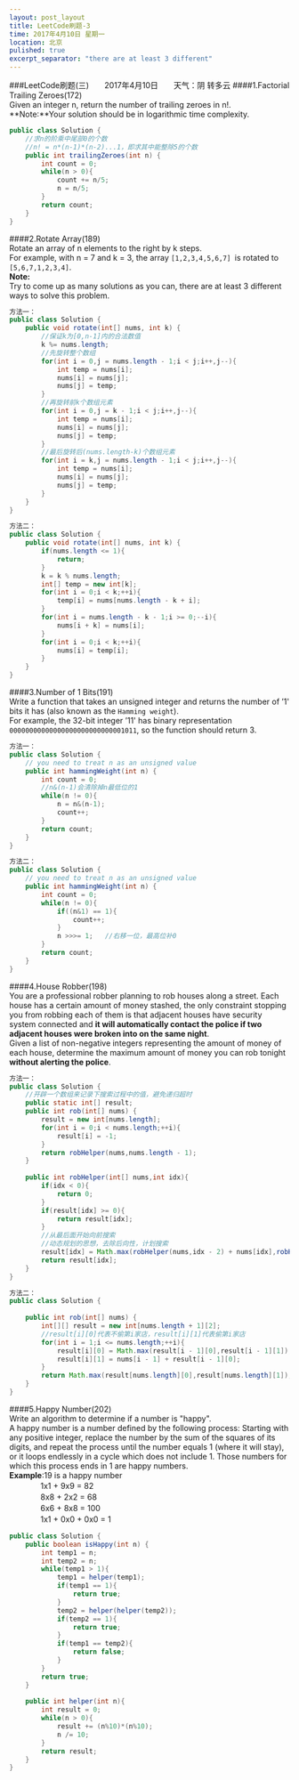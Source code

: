 ```yaml
---
layout: post_layout
title: LeetCode刷题-3
time: 2017年4月10日 星期一
location: 北京
pulished: true
excerpt_separator: "there are at least 3 different"
---
```

###LeetCode刷题(三)　　2017年4月10日　　天气：阴 转多云 
####1.Factorial Trailing Zeroes(172)  
Given an integer n, return the number of trailing zeroes in n!.  
**Note:**Your solution should be in logarithmic time complexity.  
```Java
public class Solution {
    //求n的阶乘中尾部0的个数
    //n! = n*(n-1)*(n-2)...1，即求其中能整除5的个数
    public int trailingZeroes(int n) {
        int count = 0;
        while(n > 0){
            count += n/5;
            n = n/5;
        }
        return count;
    }
}
```  
####2.Rotate Array(189)  
Rotate an array of n elements to the right by k steps.  
For example, with n = 7 and k = 3, the array ``[1,2,3,4,5,6,7] ``is rotated to ``[5,6,7,1,2,3,4]``.  
**Note:**  
Try to come up as many solutions as you can, there are at least 3 different ways to solve this problem.  
```Java
方法一：
public class Solution {
    public void rotate(int[] nums, int k) {
        //保证k为[0,n-1]内的合法数值
        k %= nums.length;
        //先旋转整个数组
        for(int i = 0,j = nums.length - 1;i < j;i++,j--){
            int temp = nums[i];
            nums[i] = nums[j];
            nums[j] = temp;
        }
        //再旋转前k个数组元素
        for(int i = 0,j = k - 1;i < j;i++,j--){
            int temp = nums[i];
            nums[i] = nums[j];
            nums[j] = temp;
        }
        //最后旋转后(nums.length-k)个数组元素
        for(int i = k,j = nums.length - 1;i < j;i++,j--){
            int temp = nums[i];
            nums[i] = nums[j];
            nums[j] = temp;
        }
    }
}
```
```Java
方法二：
public class Solution {
    public void rotate(int[] nums, int k) {
        if(nums.length <= 1){
            return;
        }
        k = k % nums.length;
        int[] temp = new int[k];
        for(int i = 0;i < k;++i){
            temp[i] = nums[nums.length - k + i];
        }
        for(int i = nums.length - k - 1;i >= 0;--i){
            nums[i + k] = nums[i];
        }
        for(int i = 0;i < k;++i){
            nums[i] = temp[i];
        }
    }
}
```
####3.Number of 1 Bits(191)  
Write a function that takes an unsigned integer and returns the number of ’1' bits it has (also known as the ``Hamming weight``).  
For example, the 32-bit integer ’11' has binary representation`` 00000000000000000000000000001011``, so the function should return 3.  
```Java
方法一：
public class Solution {
    // you need to treat n as an unsigned value
    public int hammingWeight(int n) {
        int count = 0;
        //n&(n-1)会清除掉n最低位的1
        while(n != 0){
            n = n&(n-1);
            count++;
        }
        return count;
    }
}
```
```Java
方法二：
public class Solution {
    // you need to treat n as an unsigned value
    public int hammingWeight(int n) {
        int count = 0;
        while(n != 0){
            if((n&1) == 1){
                count++;
            }
            n >>>= 1;   //右移一位，最高位补0
        }
        return count;
    }
}
```
####4.House Robber(198)  
You are a professional robber planning to rob houses along a street. Each house has a certain amount of money stashed, the only constraint stopping you from robbing each of them is that adjacent houses have security system connected and **it will automatically contact the police if two adjacent houses were broken into on the same night**.  
Given a list of non-negative integers representing the amount of money of each house, determine the maximum amount of money you can rob tonight **without alerting the police**.  
```Java
方法一：
public class Solution {
    //开辟一个数组来记录下搜索过程中的值，避免递归超时
    public static int[] result;
    public int rob(int[] nums) {
        result = new int[nums.length];
        for(int i = 0;i < nums.length;++i){
            result[i] = -1;
        }
        return robHelper(nums,nums.length - 1);
    }
    
    public int robHelper(int[] nums,int idx){
        if(idx < 0){
            return 0;
        }
        if(result[idx] >= 0){
            return result[idx];
        }
        //从最后面开始向前搜索
        //动态规划的思想，去除后向性，计划搜索
        result[idx] = Math.max(robHelper(nums,idx - 2) + nums[idx],robHelper(nums,idx - 1));
        return result[idx];
    }
}
```
```Java
方法二：
public class Solution {
    
    public int rob(int[] nums) {
        int[][] result = new int[nums.length + 1][2];
        //result[i][0]代表不偷第i家店，result[i][1]代表偷第i家店
        for(int i = 1;i <= nums.length;++i){
            result[i][0] = Math.max(result[i - 1][0],result[i - 1][1]);
            result[i][1] = nums[i - 1] + result[i - 1][0];
        }
        return Math.max(result[nums.length][0],result[nums.length][1]);
    }
}
```
####5.Happy Number(202)  
Write an algorithm to determine if a number is "happy".  
A happy number is a number defined by the following process: Starting with any positive integer, replace the number by the sum of the squares of its digits, and repeat the process until the number equals 1 (where it will stay), or it loops endlessly in a cycle which does not include 1. Those numbers for which this process ends in 1 are happy numbers.  
**Example**:19 is a happy number  
　　　　1x1 + 9x9 = 82  
　　　　8x8 + 2x2 = 68  
　　　　6x6 + 8x8 = 100  
　　　　1x1 + 0x0 + 0x0 = 1  
```Java
public class Solution {
    public boolean isHappy(int n) {
        int temp1 = n;
        int temp2 = n;
        while(temp1 > 1){
            temp1 = helper(temp1);
            if(temp1 == 1){
                return true;
            }
            temp2 = helper(helper(temp2));
            if(temp2 == 1){
                return true;
            }
            if(temp1 == temp2){
                return false;
            }
        }
        return true;
    }
    
    public int helper(int n){
        int result = 0;
        while(n > 0){
            result += (n%10)*(n%10);
            n /= 10;
        }
        return result;
    }
}
```

